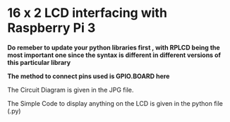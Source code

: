 # **16 x 2 LCD interfacing with Raspberry Pi 3**
**Do remeber to update your python libraries first , with RPLCD being the most important one since the syntax is different in different versions of this particular library**

**The method to connect pins used is GPIO.BOARD here**

The Circuit Diagram is given in the JPG file.

The Simple Code to display anything on the LCD is given in the python file (.py)

